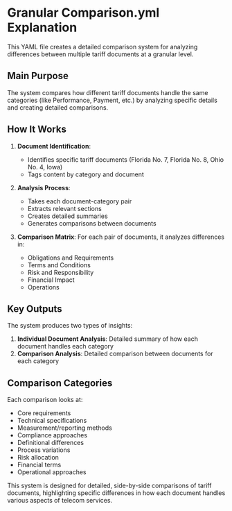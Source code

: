 # Granular Comparison.yml Explanation

This YAML file creates a detailed comparison system for analyzing differences between multiple tariff documents at a granular level.

## Main Purpose

The system compares how different tariff documents handle the same categories (like Performance, Payment, etc.) by analyzing specific details and creating detailed comparisons.

## How It Works

1. **Document Identification**:
   - Identifies specific tariff documents (Florida No. 7, Florida No. 8, Ohio No. 4, Iowa)
   - Tags content by category and document

2. **Analysis Process**:
   - Takes each document-category pair
   - Extracts relevant sections
   - Creates detailed summaries
   - Generates comparisons between documents

3. **Comparison Matrix**:
   For each pair of documents, it analyzes differences in:
   - Obligations and Requirements
   - Terms and Conditions
   - Risk and Responsibility
   - Financial Impact
   - Operations

## Key Outputs

The system produces two types of insights:
1. **Individual Document Analysis**: Detailed summary of how each document handles each category
2. **Comparison Analysis**: Detailed comparison between documents for each category

## Comparison Categories

Each comparison looks at:
- Core requirements
- Technical specifications
- Measurement/reporting methods
- Compliance approaches
- Definitional differences
- Process variations
- Risk allocation
- Financial terms
- Operational approaches

This system is designed for detailed, side-by-side comparisons of tariff documents, highlighting specific differences in how each document handles various aspects of telecom services. 